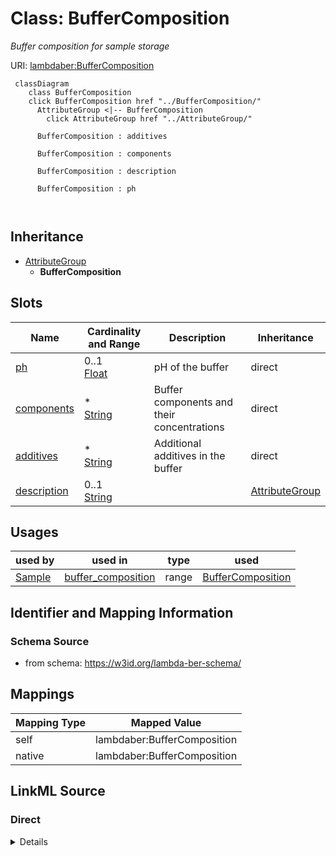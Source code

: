 

# Class: BufferComposition 


_Buffer composition for sample storage_





URI: [lambdaber:BufferComposition](https://w3id.org/lambda-ber-schema/BufferComposition)





```mermaid
 classDiagram
    class BufferComposition
    click BufferComposition href "../BufferComposition/"
      AttributeGroup <|-- BufferComposition
        click AttributeGroup href "../AttributeGroup/"
      
      BufferComposition : additives
        
      BufferComposition : components
        
      BufferComposition : description
        
      BufferComposition : ph
        
      
```





## Inheritance
* [AttributeGroup](AttributeGroup.md)
    * **BufferComposition**



## Slots

| Name | Cardinality and Range | Description | Inheritance |
| ---  | --- | --- | --- |
| [ph](ph.md) | 0..1 <br/> [Float](Float.md) | pH of the buffer | direct |
| [components](components.md) | * <br/> [String](String.md) | Buffer components and their concentrations | direct |
| [additives](additives.md) | * <br/> [String](String.md) | Additional additives in the buffer | direct |
| [description](description.md) | 0..1 <br/> [String](String.md) |  | [AttributeGroup](AttributeGroup.md) |





## Usages

| used by | used in | type | used |
| ---  | --- | --- | --- |
| [Sample](Sample.md) | [buffer_composition](buffer_composition.md) | range | [BufferComposition](BufferComposition.md) |







## Identifier and Mapping Information






### Schema Source


* from schema: https://w3id.org/lambda-ber-schema/




## Mappings

| Mapping Type | Mapped Value |
| ---  | ---  |
| self | lambdaber:BufferComposition |
| native | lambdaber:BufferComposition |






## LinkML Source

<!-- TODO: investigate https://stackoverflow.com/questions/37606292/how-to-create-tabbed-code-blocks-in-mkdocs-or-sphinx -->

### Direct

<details>
```yaml
name: BufferComposition
description: Buffer composition for sample storage
from_schema: https://w3id.org/lambda-ber-schema/
is_a: AttributeGroup
attributes:
  ph:
    name: ph
    description: pH of the buffer
    from_schema: https://w3id.org/lambda-ber-schema/
    rank: 1000
    domain_of:
    - BufferComposition
    range: float
    minimum_value: 0
    maximum_value: 14
  components:
    name: components
    description: Buffer components and their concentrations
    from_schema: https://w3id.org/lambda-ber-schema/
    rank: 1000
    domain_of:
    - BufferComposition
    range: string
    multivalued: true
  additives:
    name: additives
    description: Additional additives in the buffer
    from_schema: https://w3id.org/lambda-ber-schema/
    rank: 1000
    domain_of:
    - BufferComposition
    range: string
    multivalued: true

```
</details>

### Induced

<details>
```yaml
name: BufferComposition
description: Buffer composition for sample storage
from_schema: https://w3id.org/lambda-ber-schema/
is_a: AttributeGroup
attributes:
  ph:
    name: ph
    description: pH of the buffer
    from_schema: https://w3id.org/lambda-ber-schema/
    rank: 1000
    alias: ph
    owner: BufferComposition
    domain_of:
    - BufferComposition
    range: float
    minimum_value: 0
    maximum_value: 14
  components:
    name: components
    description: Buffer components and their concentrations
    from_schema: https://w3id.org/lambda-ber-schema/
    rank: 1000
    alias: components
    owner: BufferComposition
    domain_of:
    - BufferComposition
    range: string
    multivalued: true
  additives:
    name: additives
    description: Additional additives in the buffer
    from_schema: https://w3id.org/lambda-ber-schema/
    rank: 1000
    alias: additives
    owner: BufferComposition
    domain_of:
    - BufferComposition
    range: string
    multivalued: true
  description:
    name: description
    from_schema: https://w3id.org/lambda-ber-schema/
    alias: description
    owner: BufferComposition
    domain_of:
    - NamedThing
    - AttributeGroup
    range: string

```
</details>